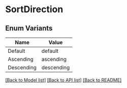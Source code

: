 # SortDirection

## Enum Variants

| Name | Value |
|---- | -----|
| Default | default |
| Ascending | ascending |
| Descending | descending |


[[Back to Model list]](../README.md#documentation-for-models) [[Back to API list]](../README.md#documentation-for-api-endpoints) [[Back to README]](../README.md)


